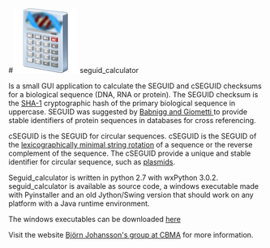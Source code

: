 #![alt text](https://raw.githubusercontent.com/BjornFJohansson/seguid_calculator/master/calculator.png "seguid_calculator") seguid_calculator

Is a small GUI application to calculate the SEGUID and cSEGUID checksums for a biological sequence (DNA, RNA or protein). 
The SEGUID checksum is the [SHA-1](http://en.wikipedia.org/wiki/SHA-1) cryptographic hash of the primary biological 
sequence in uppercase. SEGUID was suggested by [Babnigg and Giometti ](http://www.ncbi.nlm.nih.gov/pubmed/16858731) 
to provide stable identifiers of protein sequences in databases for cross referencing.

cSEGUID is the SEGUID for circular sequences. cSEGUID is the SEGUID of the 
[lexicographically minimal string rotation](http://en.wikipedia.org/wiki/Lexicographically_minimal_string_rotation) 
of a sequence or the reverse complement of the sequence. The cSEGUID provide a unique and stable identifier for 
circular sequence, such as [plasmids](http://en.wikipedia.org/wiki/Plasmid).

Seguid_calculator is written in python 2.7 with wxPython 3.0.2. seguid_calculator is available as source code, a windows 
executable made with Pyinstaller and an old Jython/Swing version that should work on any platform with a Java runtime 
environment.

The windows executables can be downloaded [here](https://github.com/BjornFJohansson/seguid_calculator/releases)

Visit the website [Björn Johansson's group at CBMA](https://sites.google.com/site/metabolicengineeringgroup/) for more
 information.
